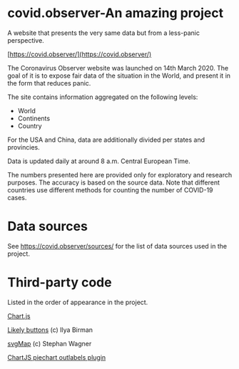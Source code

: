 # covid.observer-An  amazing project

A website that presents the very same data but from a less-panic perspective.

[https://covid.observer/](https://covid.observer/)


The Coronavirus Observer website was launched on 14th March 2020. The goal of it is to expose fair data of the situation in the World, and present it in the form that reduces panic.

The site contains information aggregated on the following levels:

* World
* Continents
* Country

For the USA and China, data are additionally divided per states and provincies.

Data is updated daily at around 8 a.m. Central European Time.

The numbers presented here are provided only for exploratory and research purposes. The accuracy is based on the source data. Note that different countries use different methods for counting the number of COVID-19 cases.

# Data sources

See https://covid.observer/sources/ for the list of data sources used in the project.


# Third-party code

Listed in the order of appearance in the project.

[Chart.js](https://www.chartjs.org)

[Likely buttons](https://github.com/ilyabirman/Likely) (c) Ilya Birman

[svgMap](https://github.com/StephanWagner/svgMap) (c) Stephan Wagner

[ChartJS piechart outlabels plugin](https://github.com/Neckster/chartjs-plugin-piechart-outlabels)
